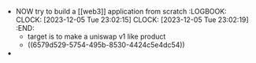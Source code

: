 - NOW try to build a [[web3]] application from scratch
  :LOGBOOK:
  CLOCK: [2023-12-05 Tue 23:02:15]
  CLOCK: [2023-12-05 Tue 23:02:19]
  :END:
	- target is to make a uniswap v1 like product
	- ((6579d529-5754-495b-8530-4424c5e4dc54))
-